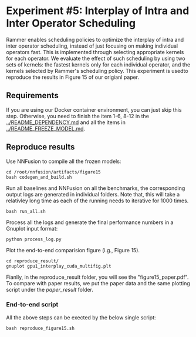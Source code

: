 # Experiment #5: Interplay of Intra and Inter Operator Scheduling

Rammer enables scheduling policies to optimize the interplay of intra and inter operator scheduling, instead of just focusing on making individual operators fast.
This is implemented through selecting appropriate kernels for each operator. 
We evaluate the effect of such scheduling by using two sets of kernels: the fastest kernels only for each individual operator, and the kernels selected by Rammer's scheduling policy.
This experiment is usedto reproduce the results in Figure 15 of our origianl paper.

## Requirements

If you are using our Docker container environment, you can just skip this step. Otherwise, you need to finish the item 1-6, 8-12 in the [../README_DEPENDENCY.md](../README_DEPENDENCY.md) and all the items in [../README_FREEZE_MODEL.md](../README_FREEZE_MODEL.md).

## Reproduce results
Use NNFusion to compile all the frozen models:
```
cd /root/nnfusion/artifacts/figure15
bash codegen_and_build.sh
```
Run all baselines and NNFusion on all the benchmarks, the corresponding output logs are generated in individual folders. 
Note that, this will take a relativley long time as each of the running needs to iterative for 1000 times.
```
bash run_all.sh
```
Process all the logs and generate the final performance numbers in a Gnuplot input format:
```
python process_log.py
```
Plot the end-to-end comparision figure (i.g., Figure 15). 
```
cd reproduce_result/
gnuplot gpu1_interplay_cuda_multifig.plt
```
Fianlly, in the reproduce_result folder, you will see the "figure15_paper.pdf".
To compare with paper results, we put the paper data and the same plotting script under the *paper_result* folder.

### End-to-end script
All the above steps can be exected by the below single script:
```
bash reproduce_figure15.sh
```